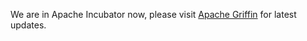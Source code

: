 We are in Apache Incubator now, please visit [Apache Griffin](https://github.com/apache/incubator-griffin) for latest updates.
